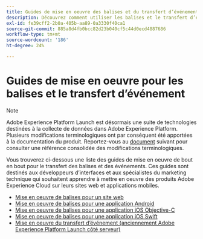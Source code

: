 ```yaml
---
title: Guides de mise en oeuvre des balises et du transfert d’événement
description: Découvrez comment utiliser les balises et le transfert d’événement pour implémenter des produits Adobe Experience Cloud sur vos sites web et applications mobiles.
exl-id: fe39cff2-2b0a-405b-aa89-0a3330f40ca1
source-git-commit: 885a8d4fb0bcc82d23b040cf5c44d0ecd4887686
workflow-type: tm+mt
source-wordcount: '186'
ht-degree: 24%

---
```


# Guides de mise en oeuvre pour les balises et le transfert d’événement

>[!NOTE]
>
>Adobe Experience Platform Launch est désormais une suite de technologies destinées à la collecte de données dans Adobe Experience Platform. Plusieurs modifications terminologiques ont par conséquent été apportées à la documentation du produit. Reportez-vous au [document](../term-updates.md) suivant pour consulter une référence consolidée des modifications terminologiques.

Vous trouverez ci-dessous une liste des guides de mise en oeuvre de bout en bout pour le transfert des balises et des événements. Ces guides sont destinés aux développeurs d’interfaces et aux spécialistes du marketing technique qui souhaitent apprendre à mettre en oeuvre des produits Adobe Experience Cloud sur leurs sites web et applications mobiles.

* [Mise en oeuvre de balises pour un site web](https://experienceleague.adobe.com/docs/platform-learn/implement-in-websites/overview.html)
* [Mise en oeuvre de balises pour une application Android](https://experienceleague.adobe.com/docs/platform-learn/implement-in-mobile-android-apps/overview.html)
* [Mise en oeuvre de balises pour une application iOS Objective-C](https://experienceleague.adobe.com/docs/platform-learn/implement-in-mobile-ios-objective-c-apps/overview.html)
* [Mise en oeuvre de balises pour une application iOS Swift](https://experienceleague.adobe.com/docs/platform-learn/implement-in-mobile-ios-swift-apps/overview.html)
* [Mise en oeuvre du transfert d’événement (anciennement Adobe Experience Platform Launch côté serveur)](https://experienceleague.adobe.com/docs/platform-learn/data-collection/event-forwarding/overview.html)
